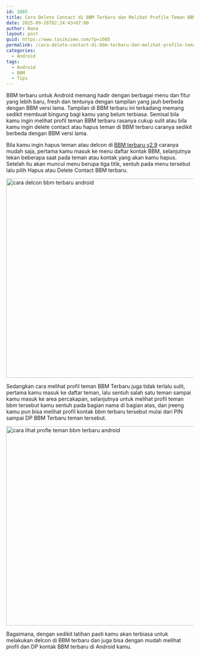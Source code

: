 ```yaml
---
id: 1085
title: Cara Delete Contact di BBM Terbaru dan Melihat Profile Teman BBM Baru
date: 2015-09-26T02:24:43+07:00
author: Nana
layout: post
guid: https://www.tasikisme.com/?p=1085
permalink: /cara-delete-contact-di-bbm-terbaru-dan-melihat-profile-teman-bbm-baru/
categories:
  - Android
tags:
  - Android
  - BBM
  - Tips
---
```

BBM terbaru untuk Android memang hadir dengan berbagai menu dan fitur yang lebih baru, fresh dan tentunya dengan tampilan yang jauh berbeda dengan BBM versi lama. Tampilan di BBM terbaru ini terkadang memang sedikit membuat bingung bagi kamu yang belum terbiasa. Semisal bila kamu ingin melihat profil teman BBM terbaru rasanya cukup sulit atau bila kamu ingin delete contact atau hapus teman di BBM terbaru caranya sedikit berbeda dengan BBM versi lama.

Bila kamu ingin hapus teman atau delcon di [BBM terbaru v2.9](https://www.tasikisme.com/bbm-terbaru-versi-2-9-0-44-dengan-material-design) caranya mudah saja, pertama kamu masuk ke menu daftar kontak BBM, selanjutnya tekan beberapa saat pada teman atau kontak yang akan kamu hapus. Setelah itu akan muncul menu berupa tiga titik, sentuh pada menu tersebut lalu pilih Hapus atau Delete Contact BBM terbaru.

<img loading="lazy"  src="https://2.bp.blogspot.com/-SCqbzZ8NFcA/VgYAxVjBGYI/AAAAAAAAHCQ/1-sa3uuUCsE/s1600/cara-delcon-bbm-terbaru-1.png" alt="cara delcon bbm terbaru android" width="610" height="534" /> 

Sedangkan cara melihat profil teman BBM Terbaru juga tidak terlalu sulit, pertama kamu masuk ke daftar teman, lalu sentuh salah satu teman sampai kamu masuk ke area percakapan, selanjutnya untuk melihat profil teman bbm tersebut kamu sentuh pada bagian nama di bagian atas, dan jreeng kamu pun bisa melihat profil kontak bbm terbaru tersebut mulai dari PIN sampai DP BBM Terbaru teman tersebut.

<img loading="lazy"  src="https://2.bp.blogspot.com/-G7c5PiJd-wI/VgYAwEDZKgI/AAAAAAAAHCI/YbxS2v6Gn3I/s1600/cara-lihat-profil-teman-bbm-terbaru-2.png" alt="cara lihat profle teman bbm terbaru android" width="610" height="534" /> 

Bagaimana, dengan sedikit latihan pasti kamu akan terbiasa untuk melakukan delcon di BBM terbaru dan juga bisa dengan mudah melihat profil dan DP kontak BBM terbaru di Android kamu.